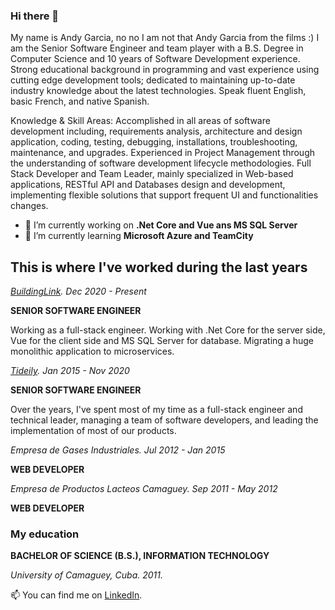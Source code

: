 ### Hi there 👋

My name is Andy Garcia, no no I am not that Andy Garcia from the films :) I am the Senior Software Engineer and team player with a B.S. Degree in Computer Science and 10 years of Software Development experience. Strong educational background in programming and vast experience using cutting edge development tools; dedicated to maintaining up-to-date industry knowledge about the latest technologies. Speak fluent English, basic French, and native Spanish.

Knowledge & Skill Areas: Accomplished in all areas of software development including, requirements analysis, architecture and design application, coding, testing, debugging, installations, troubleshooting, maintenance, and upgrades. Experienced in Project Management through the understanding of software development lifecycle methodologies. Full Stack Developer and Team Leader, mainly specialized in Web-based applications, RESTful API and Databases design and development, implementing flexible solutions that support frequent UI and functionalities changes. 

- 🔭 I’m currently working on **.Net Core and Vue ans MS SQL Server**
- 🌱 I’m currently learning **Microsoft Azure and TeamCity**

## This is where I've worked during the last years

_[BuildingLink](https://buildinglink.com). Dec 2020 - Present_

**SENIOR SOFTWARE ENGINEER**

Working as a full-stack engineer. Working with .Net Core for the server side, Vue for the client side and MS SQL Server for database. Migrating a huge monolithic application to microservices.

_[Tideily](https://www.tideily.com). Jan 2015 - Nov 2020_

**SENIOR SOFTWARE ENGINEER**

Over the years, I've spent most of my time as a full-stack engineer and technical leader, managing a team of software developers, and leading the implementation of most of our products.

_Empresa de Gases Industriales. Jul 2012 - Jan 2015_

**WEB DEVELOPER**

_Empresa de Productos Lacteos Camaguey. Sep 2011 - May 2012_

**WEB DEVELOPER**

### My education

**BACHELOR OF SCIENCE (B.S.), INFORMATION TECHNOLOGY**

_University of Camaguey, Cuba. 2011._


📫  You can find me on [LinkedIn](https://www.linkedin.com/in/andygarciabarreiro/).

<!--
**andygarcia86/andygarcia86** is a ✨ _special_ ✨ repository because its `README.md` (this file) appears on your GitHub profile.

Here are some ideas to get you started:
- 👯 I’m looking to collaborate on ...
- 🤔 I’m looking for help with ...
- 💬 Ask me about ...
- 📫 How to reach me: ...
- 😄 Pronouns: ...
- ⚡ Fun fact: ...
-->
